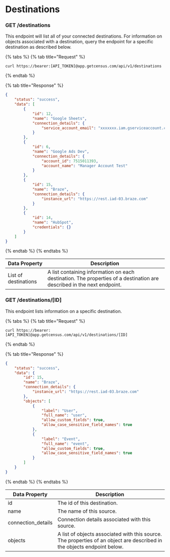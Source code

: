 # Destinations

### GET /destinations

This endpoint will list all of your connected destinations. For information on objects associated with a destination, query the endpoint for a specific destination as described below.

{% tabs %}
{% tab title="Request" %}
```
curl https://bearer:[API_TOKEN]@app.getcensus.com/api/v1/destinations
```
{% endtab %}

{% tab title="Response" %}
```json
{
    "status": "success",
    "data": [
        {
            "id": 12,
            "name": "Google Sheets",
            "connection_details": {
                "service_account_email": "xxxxxxx.iam.gserviceaccount.com"
            }
        },
        {
            "id": 6,
            "name": "Google Ads Dev",
            "connection_details": {
                "account_id": 7515011393,
                "account_name": "Manager Account Test"
            }
        },
        {
            "id": 15,
            "name": "Braze",
            "connection_details": {
                "instance_url": "https://rest.iad-03.braze.com"
            }
        },
        {
            "id": 14,
            "name": "HubSpot",
            "credentials": {}
        }
    ]
}
```
{% endtab %}
{% endtabs %}

| **Data Property**    | **Description**                                                                                                        |
| -------------------- | ---------------------------------------------------------------------------------------------------------------------- |
| List of destinations | A list containing information on each destination. The properties of a destination are described in the next endpoint. |



### GET /destinations/\[ID]

This endpoint lists information on a specific destination.

{% tabs %}
{% tab title="Request" %}
```
curl https://bearer:[API_TOKEN]@app.getcensus.com/api/v1/destinations/[ID]
```
{% endtab %}

{% tab title="Response" %}
```json
{
    "status": "success",
    "data": {
        "id": 15,
        "name": "Braze",
        "connection_details": {
            "instance_url": "https://rest.iad-03.braze.com"
        },
        "objects": [
            {
                "label": "User",
                "full_name": "user",
                "allow_custom_fields": true,
                "allow_case_sensitive_field_names": true
            },
            {
                "label": "Event",
                "full_name": "event",
                "allow_custom_fields": true,
                "allow_case_sensitive_field_names": true
            }
        ]
    }
}
```
{% endtab %}
{% endtabs %}

| **Data Property**   | **Description**                                                                                                         |
| ------------------- | ----------------------------------------------------------------------------------------------------------------------- |
| id                  | The id of this destination.                                                                                             |
| name                | The name of this source.                                                                                                |
| connection\_details | Connection details associated with this source.                                                                         |
| objects             | A list of objects associated with this source. The properties of an object are described in the objects endpoint below. |

